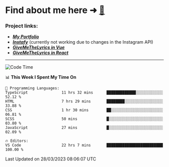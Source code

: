 # Find about me here ➜ [🧑](https://pauabella.dev)

### Project links:
- ***[My Portfolio](https://pauabella.dev)***
- ***[Instafy](https://instafy.me)*** (currently not working due to changes in the Instagram API)
- ***[GiveMeTheLyrics in Vue](https://lyrics.pauabella.dev)***
- ***[GiveMeTheLyrics in React](https://pauabella.dev/GiveMeTheLyrics)***

---
<!--START_SECTION:waka-->
![Code Time](http://img.shields.io/badge/Code%20Time-2%2C037%20hrs%2013%20mins-blue)

📊 **This Week I Spent My Time On** 

```text
💬 Programming Languages: 
TypeScript               11 hrs 32 mins      █████████████░░░░░░░░░░░░   52.12 % 
HTML                     7 hrs 29 mins       ████████░░░░░░░░░░░░░░░░░   33.88 % 
CSS                      1 hr 30 mins        ██░░░░░░░░░░░░░░░░░░░░░░░   06.81 % 
SCSS                     50 mins             █░░░░░░░░░░░░░░░░░░░░░░░░   03.80 % 
JavaScript               27 mins             █░░░░░░░░░░░░░░░░░░░░░░░░   02.09 % 

🔥 Editors: 
VS Code                  22 hrs 7 mins       █████████████████████████   100.00 % 
```


 Last Updated on 28/03/2023 08:06:07 UTC
<!--END_SECTION:waka-->
